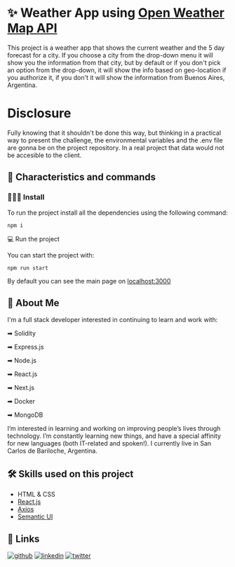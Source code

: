 
# ✨ Weather App using [Open Weather Map API](https://openweathermap.org/)

This project is a weather app that shows the current weather and the 5 day forecast for a city.
If you choose a city from the drop-down menu it will show you the information from that city, but by default or if you don't pick an option from the drop-down, it will show the info based on geo-location if you authorize it, if you don't it will show the information from Buenos Aires, Argentina.

 
# Disclosure

Fully knowing that it shouldn't be done this way, but thinking in a practical way to present the challenge, the environmental variables and the .env file
are gonna be on the project repository. In a real project that data would not be accesible to the client.


## 🔧 Characteristics and commands

### 👨🏻‍💻 Install
To run the project install all the dependencies using the following command:

`npm i`


💻 Run the project


You can start the project with:

`npm run start`

By default you can see the main page on [localhost:3000](http://localhost:3000/)

## 🚀 About Me
I'm a full stack developer interested in continuing to learn and work with:

➡ Solidity

➡ Express.js

➡ Node.js

➡ React.js

➡ Next.js

➡ Docker

➡ MongoDB

I’m interested in learning and working on improving people’s lives through technology. I’m constantly learning new things, and have a special affinity for new languages (both IT-related and spoken!).
I currently live in San Carlos de Bariloche, Argentina.


## 🛠 Skills used on this project
* HTML & CSS
* [React.js](https://reactjs.org/)
* [Axios](https://axios-http.com/docs/intro)
* [Semantic UI](https://react.semantic-ui.com/)




## 🔗 Links
[![github](https://img.shields.io/badge/github-000?style=for-the-badge&logo=ko-fi&logoColor=white)](https://github.com/MartinIglesias86) 
[![linkedin](https://img.shields.io/badge/linkedin-0A66C2?style=for-the-badge&logo=linkedin&logoColor=white)](https://www.linkedin.com/in/martin-iglesias86)
[![twitter](https://img.shields.io/badge/twitter-1DA1F2?style=for-the-badge&logo=twitter&logoColor=white)](https://twitter.com/Martin_codes86)

